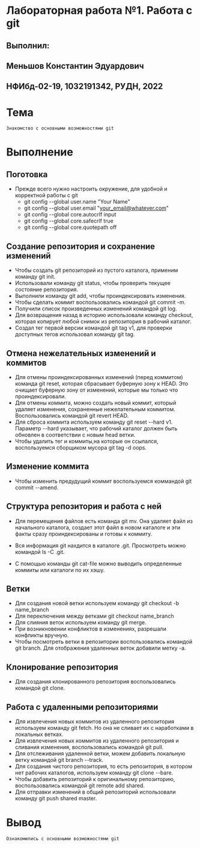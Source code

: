 # Лабораторная работа №1. Работа с git

## Выполнил: 
## Меньшов Константин Эдуардович
## НФИбд-02-19, 1032191342, РУДН, 2022

# Тема
    Знакомство с основными возможностями git

# Выполнение

## Поготовка
* Прежде всего нужно настроить окружение, для удобной и корректной работы с git
    * git config --global user.name "Your Name"
    * git config --global user.email "your_email@whatever.com"
    * git config --global core.autocrlf input
    * git config --global core.safecrlf true
    * git config --global core.quotepath off

## Создание репозитория и сохранение изменений
* Чтобы создать git репозиторий из пустого каталога, применим команду git init.
* Использовали команду git status, чтобы проверить текущее состояние репозитория.
* Выполнили команду git add, чтобы проиндексировать изменения. 
* Чтобы сделать коммит воспользовались командой git commit -m. 
* Получили список произведенных изменений командой git log.
* Для возвращения назад в историю использовали команду checkout, которая копирует любой снимок из репозитория в рабочий каталог.
* Создал тег первой версии командой git tag v1, для проверки доступных тегов использовал команду git tag.

## Отмена нежелательных изменений и коммитов
* Для отмены проиндексированных изменений (перед коммитом) команда git reset, которая сбрасывает буферную зону к HEAD. Это очищает буферную зону от изменений, которые мы только что проиндексировали.
* Для отмены коммита, можно создать новый коммит, который удаляет изменения, сохраненные нежелательным коммитом. Воспользовались командой git revert HEAD.
* Для сброса коммита используем команду git reset --hard v1. Параметр --hard указывает, что рабочий каталог должен быть обновлен в соответствии с новым head ветки.
* Чтобы удалить тег и коммиты,на которые он ссылался, воспользуемся сборщиком мусора git tag -d oops. 

## Изменение коммита
* Чтобы изменить предудущий коммит воспользуемся коммандой git commit --amend.

## Структура репозитория и работа с ней
* Для перемещения файлов есть команда git mv. Она удаляет файл из начального каталога, создает этот файл в новом каталоге и эти факты сразу проиндексированы и готовы к коммиту.

* Вся информация git нахдится в каталоге .git. Просмотреть можно командой ls -C .git.
* С помощью команды git cat-file можно выводить определенные коммиты или каталоги по их хэшу.

## Ветки
* Для создания новой ветки используем команду git checkout -b name_branch
* Для переключения между ветками git checkout name_branch
* Для слияния веток используем команду git merge.
* При возникновении конфликтов в изменениях, разрешали конфликты вручную.
* Чтобы посмотреть ветки в репозитории воспользовались командой git branch. Для отображения удаленных веток добавили метку -а.

## Клонирование репозитория
* Для создания клонированного репозитория воспользовались командой git clone.

## Работа с удаленными репозиториями
* Для извлечения новых коммитов из удаленного репозитория используем команду git fetch. Но она не сливает их с наработками в локальных ветках.
* Для извлечения новых коммитов из удаленного репозитория и сливания изменения, воспользовались командой git pull.
* Для отслеживания удаленной ветки, можем добавить локальную ветку командой git branch --track.
* Для создания чистого репозитория, то есть репозитория, в котором нет рабочих каталогов, используем команду git clone --bare.
* Чтобы добавить репозиторий к оригинальному репозиторию, воспользовались командой git remote add shared.
* Для отправки изменений в общий репозиторий использовали команду git push shared master.

# Вывод 
    Ознакомились с основными возможностями git


